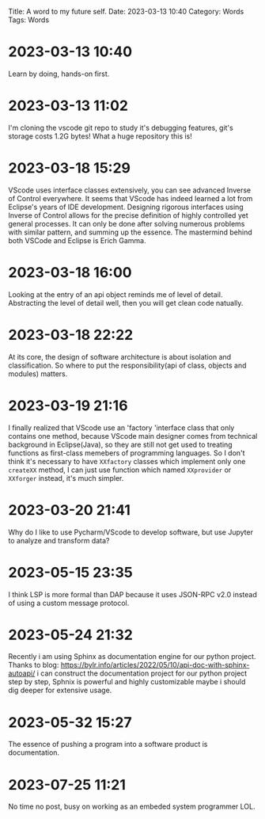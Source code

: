 Title: A word to my future self.
Date: 2023-03-13 10:40
Category: Words
Tags: Words

# 2023-03-13 10:40
Learn by doing, hands-on first.

# 2023-03-13 11:02
I'm cloning the vscode git repo to study it's debugging features, git's storage costs 1.2G bytes! What a huge repository this is!

# 2023-03-18 15:29
VScode uses interface classes extensively, you can see advanced Inverse of Control everywhere. It seems that VScode has indeed learned a lot from Eclipse's years of IDE development. Designing rigorous interfaces using Inverse of Control allows for the precise definition of highly controlled yet general processes. It can only be done after solving numerous problems with similar pattern, and summing up the essence. The mastermind behind both VSCode and Eclipse is Erich Gamma.

# 2023-03-18 16:00
Looking at the entry of an api object reminds me of level of detail. Abstracting the level of detail well, then you will get clean code natually.

# 2023-03-18 22:22
At its core, the design of software architecture is about isolation and classification. So where to put the responsibility(api of class, objects and modules) matters.

# 2023-03-19 21:16
I finally realized that VScode use an 'factory 'interface class that only contains one method, because VScode main designer comes from technical background in Eclipse(Java), so they are still not get used to treating functions as first-class memebers of programming languages. So I don't think it's necessary to have `XXfactory` classes which implement only one `createXX` method, I can just use function which named `XXprovider` or `XXforger` instead, it's much simpler.

# 2023-03-20 21:41
Why do I like to use Pycharm/VScode to develop software, but use Jupyter to analyze and transform data? 

# 2023-05-15 23:35
I think LSP is more formal than DAP because it uses JSON-RPC v2.0 instead of using a custom message protocol.

# 2023-05-24 21:32
Recently i am using Sphinx as documentation engine for our python project. Thanks to blog: https://bylr.info/articles/2022/05/10/api-doc-with-sphinx-autoapi/ i can construct the documentation project for our python project step by step, Sphnix is powerful and highly customizable maybe i should dig deeper for extensive usage.

# 2023-05-32 15:27
The essence of pushing a program into a software product is documentation.

# 2023-07-25 11:21
No time no post, busy on working as an embeded system programmer LOL.

